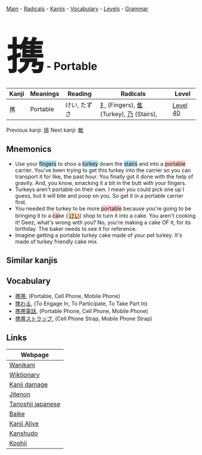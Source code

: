 <style> bigfont {font-size: 100px}</style>
[Main](../index.md) -
[Radicals](../radicals.md) -
[Kanjis](../kanjis.md) -
[Vocabulary](../vocabulary.md) -
[Levels](../levels.md) -
[Grammar](../grammar.md)
# <bigfont> 携</bigfont> - Portable 

| Kanji | Meanings | Reading | Radicals | Level |
| --- | --- | --- | --- | --- |
| 携 | Portable | けい, たずさ | [扌](../radicals/扌.md) (Fingers), [隹](../radicals/隹.md) (Turkey), [乃](../radicals/乃.md) (Stairs),  | [Level 40](../levels/wk_level40.md) |

Previous kanji: [排](排.md) Next kanji: [敏](敏.md) 

## Mnemonics
 * Use your <span style="background-color:#ADD8E6"> fingers</span> to shoo a <span style="background-color:#ADD8E6"> turkey</span> down the <span style="background-color:#ADD8E6"> stairs</span> and into a <span style="background-color:#ffcccb"> portable</span> carrier. You've been trying to get this turkey into the carrier so you can transport it for like, the past hour. You finally got it done with the help of gravity. And, you know, smacking it a bit in the butt with your fingers.
* Turkeys aren't portable on their own. I mean you could pick one up I guess, but it will bite and poop on you. So get it in a portable carrier first.
* You needed the turkey to be more <span style="background-color:#ffcccb"> portable</span> because you're going to be bringing it to a <span style="background-color:#ffcccb"> ca</span>ke (<span style="background-color:#fed8b1"> [けい](https://jisho.org/search/けい)</span>) shop to turn it into a cake. You aren't cooking it! Geez, what's wrong with you? No, you're making a cake OF it, for its birthday. The baker needs to see it for reference.
* Imagine getting a portable turkey cake made of your pet turkey. It's made of turkey friendly cake mix.


## Similar kanjis
 


## Vocabulary
 * [携帯](../vocabulary/携.md), (Portable, Cell Phone, Mobile Phone)
* [携わる](../vocabulary/携.md), (To Engage In, To Participate, To Take Part In)
* [携帯電話](../vocabulary/携.md), (Portable Phone, Cell Phone, Mobile Phone)
* [携帯ストラップ](../vocabulary/携.md), (Cell Phone Strap, Mobile Phone Strap)



## Links 

| Webpage |
| --- |
| [Wanikani          ](https://www.wanikani.com/kanji/携) |
| [Wiktionary        ](https://en.wiktionary.org/wiki/携) |
| [Kanji damage      ](http://www.kanjidamage.com/kanji/search?utf8=✓&q=携) |
| [Jitenon           ](https://jitenon.com/kanji/携) |
| [Tanoshii japanese ](https://www.tanoshiijapanese.com/dictionary/kanji.cfm?k=携) |
| [Baike             ](https://baike.baidu.com/item/携) |
| [Kanji Alive       ](https://app.kanjialive.com/携) |
| [Kanshudo          ](https://www.kanshudo.com/searchmn?q=携) |
| [Koohii            ](https://kanji.koohii.com/study/kanji/携) |
